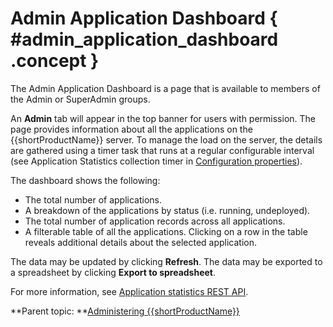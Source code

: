 # Admin Application Dashboard { #admin_application_dashboard .concept }

The Admin Application Dashboard is a page that is available to members of the Admin or SuperAdmin groups.

An **Admin** tab will appear in the top banner for users with permission. The page provides information about all the applications on the {{shortProductName}} server. To manage the load on the server, the details are gathered using a timer task that runs at a regular configurable interval \(see Application Statistics collection timer in [Configuration properties](co_configuration_properties.md)\).

The dashboard shows the following:

-   The total number of applications.
-   A breakdown of the applications by status \(i.e. running, undeployed\).
-   The total number of application records across all applications.
-   A filterable table of all the applications. Clicking on a row in the table reveals additional details about the selected application.

The data may be updated by clicking **Refresh**. The data may be exported to a spreadsheet by clicking **Export to spreadsheet**.

For more information, see [Application statistics REST API](app_stats_restapi.md).

**Parent topic: **[Administering {{shortProductName}}](administering_leap.md)

